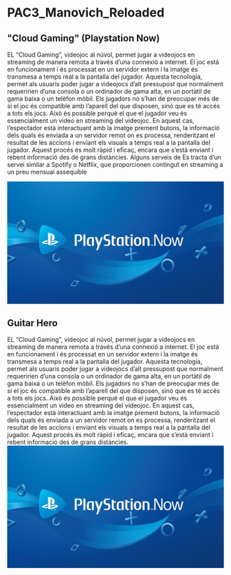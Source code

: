 # PAC3_Manovich_Reloaded
## "Cloud Gaming" (Playstation Now)
EL “Cloud Gaming”, videojoc al núvol, permet jugar a videojocs en streaming de manera remota a través d’una connexió a internet. El joc està en funcionament i és processat en un servidor extern i la imatge és transmesa a temps real a la pantalla del jugador. Aquesta tecnologia, permet als usuaris poder jugar a videojocs d’alt pressupost que normalment requeririen d’una consola o un ordinador de gama alta, en un portàtil de gama baixa o un telèfon mòbil. Els jugadors no s’han de preocupar més de si el joc és compatible amb l’aparell del que disposen, sinó que es té accés a tots els jocs. Això és possible perquè el que el jugador veu és essencialment un video en streaming del videojoc. En aquest cas, l’espectador està interactuant amb la imatge prement butons, la informació dels quals és enviada a un servidor remot on es processa, renderitzant el resultat de les accions i enviant els visuals a temps real a la pantalla del jugador. Aquest procés és molt ràpid i eficaç, encara que s’està enviant i rebent informació des de grans distàncies.
Alguns serveis de
Es tracta d’un servei similar a Spotify o Netflix, que proporcionen contingut en streaming a un preu mensual assequible

![alt text](https://github.com/quimuoc/PAC3_Manovich_Reloaded/blob/main/1618644508_965956_1618644723_noticia_normal.jpg)

## Guitar Hero
EL “Cloud Gaming”, videojoc al núvol, permet jugar a videojocs en streaming de manera remota a través d’una connexió a internet. El joc està en funcionament i és processat en un servidor extern i la imatge és transmesa a temps real a la pantalla del jugador. Aquesta tecnologia, permet als usuaris poder jugar a videojocs d’alt pressupost que normalment requeririen d’una consola o un ordinador de gama alta, en un portàtil de gama baixa o un telèfon mòbil. Els jugadors no s’han de preocupar més de si el joc és compatible amb l’aparell del que disposen, sinó que es té accés a tots els jocs. Això és possible perquè el que el jugador veu és essencialment un video en streaming del videojoc. En aquest cas, l’espectador està interactuant amb la imatge prement butons, la informació dels quals és enviada a un servidor remot on es processa, renderitzant el resultat de les accions i enviant els visuals a temps real a la pantalla del jugador. Aquest procés és molt ràpid i eficaç, encara que s’està enviant i rebent informació des de grans distàncies.
![alt text](https://github.com/quimuoc/PAC3_Manovich_Reloaded/blob/main/1618644508_965956_1618644723_noticia_normal.jpg)
